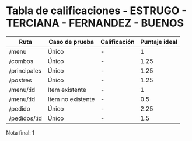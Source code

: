 # Tabla de calificaciones - ESTRUGO - TERCIANA - FERNANDEZ - BUENOS

| Ruta         | Caso de prueba    | Calificación | Puntaje ideal |
| ------------ | ----------------- | ------------ | ------------- |
| /menu        | Único             | -            | 1             |
| /combos      | Único             | -            | 1.25          |
| /principales | Único             | -            | 1.25          |
| /postres     | Único             | -            | 1.25          |
| /menu/:id    | Item existente    | -            | 1             |
| /menu/:id    | Item no existente | -            | 0.5           |
| /pedido      | Único             | -            | 2.25          |
| /pedidos/:id | Único             | -            | 1.5           |

Nota final: 1
